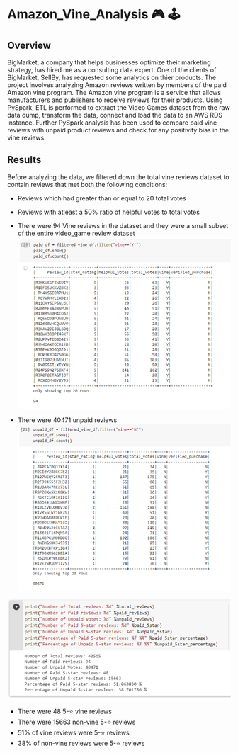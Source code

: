 # Amazon_Vine_Analysis :video_game:	:joystick:	

## Overview

BigMarket, a company that helps businesses optimize their marketing strategy, has hired me as a consulting data expert. One of the clients of BigMarket, SellBy, has requested some analytics on thier products. The project involves analyzing Amazon reviews written by members of the paid Amazon vine program. The Amazon vine program is a service that allows manufacturers and publishers to receive reviews for their products. Using PySpark, ETL is performed to extract the Video Games dataset from the raw data dump, transform the data, connect and load the data to an AWS RDS instance. Further PySpark analysis has been used to compare paid vine reviews with unpaid product reviews and check for any positivity bias in the vine reviews.

## Results
Before analyzing the data, we filtered down the total vine reviews dataset to contain reviews that met both the following conditions:
* Reviews which had greater than or equal to 20 total votes
* Reviews with atleast a 50% ratio of helpful votes to total votes

* There were 94 Vine reviews in the dataset and they were a small subset of the entire video_game review dataset
![analysis images](paid.PNG)

* There were 40471 unpaid reviews
![analysis images](unpaid.PNG)

![analysis images](result1.PNG)
* There were 48 5-:star:	 vine reviews
* There were 15663 non-vine 5-:star:	 reviews
* 51% of vine reviews were 5-:star:	 reviews
* 38% of non-vine reviews were 5-:star:	 reviews 
